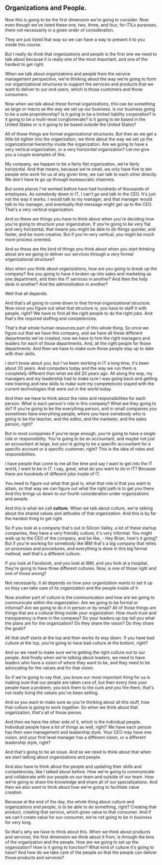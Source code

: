 ## Organizations and People.

Now this is going to be the first dimension we're going to consider. Now even though we've listed these one, two, three, and four, for ITILs purposes, there not necessarily in a given order of consideration.

They are just listed that way so we can have a way to present it to you inside this course.

But I really do think that organizations and people is the first one we need to talk about because it is really one of the most important, and one of the hardest to get right.

When we talk about organizations and people from the service management perspective, we're thinking about the way we're going to form our organizational structures to support the services and products that we want to deliver to our end users, which is those customers and those consumers.

Now when we talk about these formal organizations, this can be something as large or macro as the way we set up our business. Is our business going to be a sole proprietorship? Is it going to be a limited liability corporation? Is it going to be a multi-level conglomerate? Is it going to be based in the United States or is it going to be based outside the United States?

All of those things are formal organizational structures. But then as we get a little bit 
tighter into the organization, we think about the way we set up the organizational hierarchy inside the organization. Are we going to have a very vertical organization, or a very horizontal organization? Let me give you a couple examples of this.

My company, we happen to be a fairly flat organization, we're fairly horizontal. And that means, because we're small, we only have five to ten people who work for us at any given time, we can talk to each other directly. We don't have to go up through bureaucratic channels. 

But some places I've worked before have had hundreds of thousands of employees. As somebody down in IT, I can't go and talk to the CEO. It's just not the way it works. I would talk to my manager, and that manager would talk to his manager, and eventually that message might get up to the CEO. That's a very vertical organization.

And so these are things you have to think about when you're deciding how you're going to structure your organization. If you're going to be very flat and very horizontal, that means you might be able to do things quicker, and faster, and be more creative. But if you're very vertical, you might be much more process oriented.

And so these are the kind of things you think about when you start thinking about are we going to deliver our services through a very formal organizational structure?

Also when you think about organizations, how are you going to break up the company? Are you going to have it broken up into sales and marketing as one department, and then the IT services in another? And then the help desk in another? And the administration in another?

Well that all depends.

And that's all going to come down to that formal organizational structure. Now once you figure out what that structure is, you have to staff it with people, right? We have to find all the right people to do the right jobs. And that's the required staffing and competencies.

That's that whole human resources part of this whole thing. So once we figure out that we have this company, and we have all these different departments we've created, now we have to hire the right managers and leaders for each of those departments. And, all the right people for those departments. And then we have to make sure those people stay up to date with their skills.

I don't know about you, but I've been working in IT a long time, it's been about 20 years. And computers today and the way we run them is completely different than what we did 20 years ago. All along the way, my managers and my leadership had to make sure I was going back and getting new training and new skills to make sure my competencies stayed with the current technologies that were out in the world today.

And then we have to think about the roles and responsibilities for each person. What is each person's role in this company? What are they going to do? If you're going to be the everything person, and in small companies you sometimes have everything people, where you have somebody who is going to be the teacher, and the editor, and the marketer, and the sales person, right?

But in most companies if you're large enough, you're going to have a single role or responsibility. You're going to be an accountant, and maybe not just an accountant at large, but you're going to be a specific accountant for a specific account or a specific customer, right? This is the idea of roles and responsibilities.

I have people that come to me all the time and say I want to get into the IT world, I want to be in IT. I say, great, what do you want to do in IT? Because there are hundreds of different jobs inside of IT.

You need to figure out what that goal is, what that role is that you want to attain, so that way we can figure out what the right path is to get you there. And this brings us down to our fourth consideration under organizations and people.

And this is what we call __culture__. When we talk about culture, we're talking about the shared values and attitudes of that organization. And this is by far the hardest thing to get right.

So if you look at a company that's out in Silicon Valley, a lot of these startup companies, they have a very friendly culture, it's very informal. You might walk up to the CEO of the company, and be like, - Hey Brian, how's it going? But if you're working for somebody like IBM that's a big company that relies on processes and procedures, and everything is done in this big formal method, well that's a different culture.

If you look at Facebook, and you look at IBM, and you look at a hospital, they're going to have three different cultures. Now, is one of those right and one of those wrong?

Not necessarily. It all depends on how your organization wants to set it up so they can take care of its organization and the people inside of it.

Now another part of culture is the communication and how are we going to communicate within the organization. Are we going to be formal or informal? Are we going to do it in person or by email? All of those things are things that are a cultural thing inside your organization. How much trust and transparency is there in the company? Do your leaders up top tell you what the plans are for the organization? Do they share the vision? Do they share the goals? 

All that stuff starts at the top and then works its way down. If you have bad culture at the top, you're going to have bad culture at the bottom, right? 

And so we need to make sure we're getting the right culture out to our people. And finally when we're talking about leaders, we need to have leaders who have a vision of where they want to be, and they need to be advocating for the values and for that vision.

So if we're going to say that, you know our most important thing for us is making sure that our people are taken care of, but then every time your people have a problem, you kick them to the curb and you fire them, that's not really living the values you've been setting.

And so you want to make sure as you're thinking about all this stuff, how that culture is going to work together. So when we think about that organization, that's all of those pieces.

And then we have the other side of it, which is the individual people. Individual people have a lot of things as well, right? We have each person has their own management and leadership style. Your CEO may have one vision, and your first level manager has a different vision, or a different leadership style, right?

And that's going to be an issue. And so we need to think about that when we start talking about organizations and people.

And also have to think about the people and updating their skills and competencies, like I talked about before. How we're going to communicate and collaborate with our people on our team and outside of our team. How we're going to share the knowledge and share all of our specializations. And then we also want to think about how we're going to facilitate value creation.

Because at the end of the day, the whole thing about culture and organizations and people, is to be able to do something, right? Creating that product, creating that service, which gives value to that consumer. And if we can't create value for our consumer, we're not going to be in business for very long.

So that's why we have to think about this. When we think about products and services, the first dimension we think about it from, is through the lens of the organization and the people. How are we going to set up the organization? How is it going to function? What kind of culture it's going to have? And how do we take care of the people so that the people can deliver those products and services?